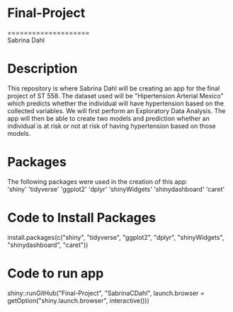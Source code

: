 # Final-Project
====================  
Sabrina Dahl  
  
# Description  
This repository is where Sabrina Dahl will be creating an app for the final project of ST 558. The dataset used will be "Hipertension Arterial Mexico" which predicts whether the individual will have hypertension based on the collected variables. We will first perform an Exploratory Data Analysis. The app will then be able to create two models and prediction whether an individual is at risk or not at risk of having hypertension based on those models.
  
# Packages  
The following packages were used in the creation of this app:  
'shiny'
'tidyverse'
'ggplot2'
'dplyr'
'shinyWidgets'
'shinydashboard'
'caret'
  
# Code to Install Packages  
install.packages(c("shiny", "tidyverse", "ggplot2", "dplyr", "shinyWidgets", "shinydashboard", "caret"))
  
# Code to run app
shiny::runGitHub("Final-Project", "SabrinaCDahl", launch.browser = getOption("shiny.launch.browser", interactive()))